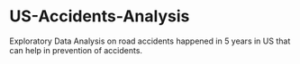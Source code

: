 # US-Accidents-Analysis
Exploratory Data Analysis on road accidents happened in 5 years in US that can help in prevention of accidents. 
